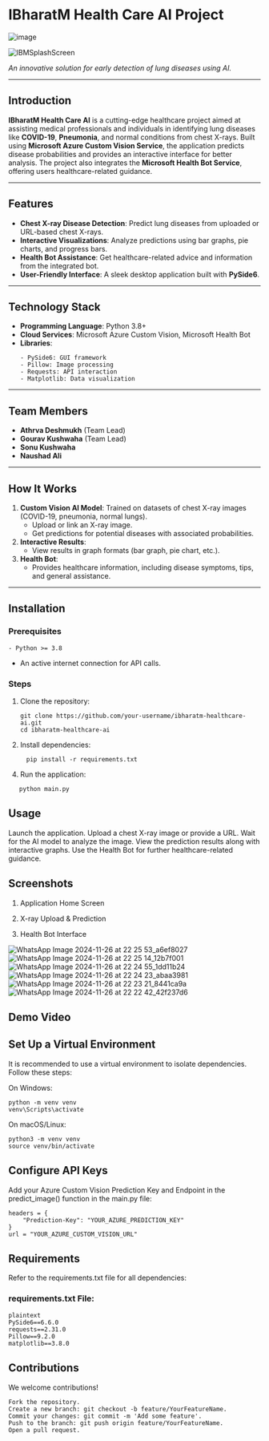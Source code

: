 # IBharatM Health Care AI Project
![image](https://github.com/user-attachments/assets/21125e44-3bf6-4213-b46f-e3eeefe93429)

![IBMSplashScreen](https://github.com/user-attachments/assets/63b1248f-f92c-4ec4-83ab-64ff2b60a3fb)

*An innovative solution for early detection of lung diseases using AI.*

---

## Introduction

**IBharatM Health Care AI** is a cutting-edge healthcare project aimed at assisting medical professionals and individuals in identifying lung diseases like **COVID-19**, **Pneumonia**, and normal conditions from chest X-rays. Built using **Microsoft Azure Custom Vision Service**, the application predicts disease probabilities and provides an interactive interface for better analysis. The project also integrates the **Microsoft Health Bot Service**, offering users healthcare-related guidance.

---

## Features
- **Chest X-ray Disease Detection**: Predict lung diseases from uploaded or URL-based chest X-rays.
- **Interactive Visualizations**: Analyze predictions using bar graphs, pie charts, and progress bars.
- **Health Bot Assistance**: Get healthcare-related advice and information from the integrated bot.
- **User-Friendly Interface**: A sleek desktop application built with **PySide6**.

---

## Technology Stack
- **Programming Language**: Python 3.8+
- **Cloud Services**: Microsoft Azure Custom Vision, Microsoft Health Bot
- **Libraries**:
  ```
  - PySide6: GUI framework
  - Pillow: Image processing
  - Requests: API interaction
  - Matplotlib: Data visualization
  ```

---

## Team Members
- **Athrva Deshmukh** (Team Lead)  
- **Gourav Kushwaha** (Team Lead)  
- **Sonu Kushwaha**  
- **Naushad Ali**

---

## How It Works
1. **Custom Vision AI Model**: Trained on datasets of chest X-ray images (COVID-19, pneumonia, normal lungs).
   - Upload or link an X-ray image.
   - Get predictions for potential diseases with associated probabilities.
2. **Interactive Results**:
   - View results in graph formats (bar graph, pie chart, etc.).
3. **Health Bot**:
   - Provides healthcare information, including disease symptoms, tips, and general assistance.

---

## Installation

### Prerequisites
```
- Python >= 3.8
```
- An active internet connection for API calls.

### Steps
1. Clone the repository:
   ```
   git clone https://github.com/your-username/ibharatm-healthcare-ai.git
   cd ibharatm-healthcare-ai
   ```
2.  Install dependencies:
```
     pip install -r requirements.txt
```
4. Run the application:
```
   python main.py
```

## Usage
Launch the application.
Upload a chest X-ray image or provide a URL.
Wait for the AI model to analyze the image.
View the prediction results along with interactive graphs.
Use the Health Bot for further healthcare-related guidance.

## Screenshots
1. Application Home Screen

2. X-ray Upload & Prediction

3. Health Bot Interface

![WhatsApp Image 2024-11-26 at 22 25 53_a6ef8027](https://github.com/user-attachments/assets/9ce14b64-46c2-4dad-9c27-44926f7b62f4)
![WhatsApp Image 2024-11-26 at 22 25 14_12b7f001](https://github.com/user-attachments/assets/538094cc-d891-44df-be38-d5e03d5f31c1)
![WhatsApp Image 2024-11-26 at 22 24 55_1dd11b24](https://github.com/user-attachments/assets/2dfb74ff-0e5b-4242-ad27-ec498d47b38b)
![WhatsApp Image 2024-11-26 at 22 24 23_abaa3981](https://github.com/user-attachments/assets/4c9d87a2-e164-40e0-845d-da67a5f80644)
![WhatsApp Image 2024-11-26 at 22 23 21_8441ca9a](https://github.com/user-attachments/assets/91a0f872-e3c2-441d-a4a3-c477d34a3bf5)
![WhatsApp Image 2024-11-26 at 22 22 42_42f237d6](https://github.com/user-attachments/assets/dcd53e65-1631-4bcd-bc9b-cfb905a08243)


## Demo Video

##  Set Up a Virtual Environment
It is recommended to use a virtual environment to isolate dependencies. Follow these steps:

On Windows:
```
python -m venv venv
venv\Scripts\activate
```

On macOS/Linux:
```
python3 -m venv venv
source venv/bin/activate
```


## Configure API Keys
Add your Azure Custom Vision Prediction Key and Endpoint in the predict_image() function in the main.py file:
```
headers = {
    "Prediction-Key": "YOUR_AZURE_PREDICTION_KEY"
}
url = "YOUR_AZURE_CUSTOM_VISION_URL"
```

## Requirements
Refer to the requirements.txt file for all dependencies:

### **requirements.txt File:**
```
plaintext
PySide6==6.6.0
requests==2.31.0
Pillow==9.2.0
matplotlib==3.8.0
```

## Contributions
We welcome contributions!
```
Fork the repository.
Create a new branch: git checkout -b feature/YourFeatureName.
Commit your changes: git commit -m 'Add some feature'.
Push to the branch: git push origin feature/YourFeatureName.
Open a pull request.
```
